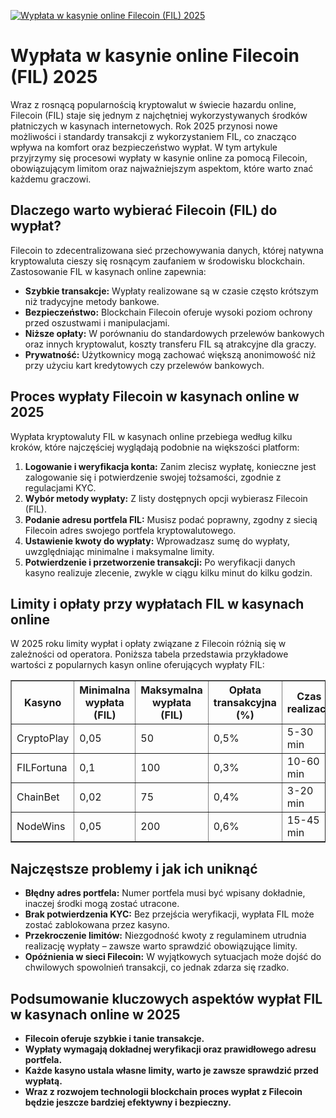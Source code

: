 [![Wypłata w kasynie online Filecoin (FIL) 2025](https://123-caf.pages.dev/gitsignup.png)](https://vrmoo.ru/Bt82HjjY)

<h1>Wypłata w kasynie online Filecoin (FIL) 2025</h1> <p>Wraz z rosnącą popularnością kryptowalut w świecie hazardu online, Filecoin (FIL) staje się jednym z najchętniej wykorzystywanych środków płatniczych w kasynach internetowych. Rok 2025 przynosi nowe możliwości i standardy transakcji z wykorzystaniem FIL, co znacząco wpływa na komfort oraz bezpieczeństwo wypłat. W tym artykule przyjrzymy się procesowi wypłaty w kasynie online za pomocą Filecoin, obowiązującym limitom oraz najważniejszym aspektom, które warto znać każdemu graczowi.</p>  <h2>Dlaczego warto wybierać Filecoin (FIL) do wypłat?</h2> <p>Filecoin to zdecentralizowana sieć przechowywania danych, której natywna kryptowaluta cieszy się rosnącym zaufaniem w środowisku blockchain. Zastosowanie FIL w kasynach online zapewnia:</p> <ul>   <li><strong>Szybkie transakcje:</strong> Wypłaty realizowane są w czasie często krótszym niż tradycyjne metody bankowe.</li>   <li><strong>Bezpieczeństwo:</strong> Blockchain Filecoin oferuje wysoki poziom ochrony przed oszustwami i manipulacjami.</li>   <li><strong>Niższe opłaty:</strong> W porównaniu do standardowych przelewów bankowych oraz innych kryptowalut, koszty transferu FIL są atrakcyjne dla graczy.</li>   <li><strong>Prywatność:</strong> Użytkownicy mogą zachować większą anonimowość niż przy użyciu kart kredytowych czy przelewów bankowych.</li> </ul>  <h2>Proces wypłaty Filecoin w kasynach online w 2025</h2> <p>Wypłata kryptowaluty FIL w kasynach online przebiega według kilku kroków, które najczęściej wyglądają podobnie na większości platform:</p> <ol>   <li><strong>Logowanie i weryfikacja konta:</strong> Zanim zlecisz wypłatę, konieczne jest zalogowanie się i potwierdzenie swojej tożsamości, zgodnie z regulacjami KYC.</li>   <li><strong>Wybór metody wypłaty:</strong> Z listy dostępnych opcji wybierasz Filecoin (FIL).</li>   <li><strong>Podanie adresu portfela FIL:</strong> Musisz podać poprawny, zgodny z siecią Filecoin adres swojego portfela kryptowalutowego.</li>   <li><strong>Ustawienie kwoty do wypłaty:</strong> Wprowadzasz sumę do wypłaty, uwzględniając minimalne i maksymalne limity.</li>   <li><strong>Potwierdzenie i przetworzenie transakcji:</strong> Po weryfikacji danych kasyno realizuje zlecenie, zwykle w ciągu kilku minut do kilku godzin.</li> </ol>  <h2>Limity i opłaty przy wypłatach FIL w kasynach online</h2> <p>W 2025 roku limity wypłat i opłaty związane z Filecoin różnią się w zależności od operatora. Poniższa tabela przedstawia przykładowe wartości z popularnych kasyn online oferujących wypłaty FIL:</p>  <table border="1" cellpadding="5" cellspacing="0">   <thead>     <tr>       <th>Kasyno</th>       <th>Minimalna wypłata (FIL)</th>       <th>Maksymalna wypłata (FIL)</th>       <th>Opłata transakcyjna (%)</th>       <th>Czas realizacji</th>     </tr>   </thead>   <tbody>     <tr>       <td>CryptoPlay</td>       <td>0,05</td>       <td>50</td>       <td>0,5%</td>       <td>5-30 min</td>     </tr>     <tr>       <td>FILFortuna</td>       <td>0,1</td>       <td>100</td>       <td>0,3%</td>       <td>10-60 min</td>     </tr>     <tr>       <td>ChainBet</td>       <td>0,02</td>       <td>75</td>       <td>0,4%</td>       <td>3-20 min</td>     </tr>     <tr>       <td>NodeWins</td>       <td>0,05</td>       <td>200</td>       <td>0,6%</td>       <td>15-45 min</td>     </tr>   </tbody> </table>  <h2>Najczęstsze problemy i jak ich uniknąć</h2> <ul>   <li><strong>Błędny adres portfela:</strong> Numer portfela musi być wpisany dokładnie, inaczej środki mogą zostać utracone.</li>   <li><strong>Brak potwierdzenia KYC:</strong> Bez przejścia weryfikacji, wypłata FIL może zostać zablokowana przez kasyno.</li>   <li><strong>Przekroczenie limitów:</strong> Niezgodność kwoty z regulaminem utrudnia realizację wypłaty – zawsze warto sprawdzić obowiązujące limity.</li>   <li><strong>Opóźnienia w sieci Filecoin:</strong> W wyjątkowych sytuacjach może dojść do chwilowych spowolnień transakcji, co jednak zdarza się rzadko.</li> </ul>  <h2>Podsumowanie kluczowych aspektów wypłat FIL w kasynach online w 2025</h2> <ul>   <li><strong>Filecoin oferuje szybkie i tanie transakcje.</strong></li>   <li><strong>Wypłaty wymagają dokładnej weryfikacji oraz prawidłowego adresu portfela.</strong></li>   <li><strong>Każde kasyno ustala własne limity, warto je zawsze sprawdzić przed wypłatą.</strong></li>   <li><strong>Wraz z rozwojem technologii blockchain proces wypłat z Filecoin będzie jeszcze bardziej efektywny i bezpieczny.</strong></li> </ul>